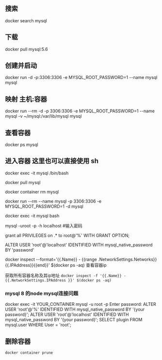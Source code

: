 ## 搜索
docker search mysql

## 下载
docker pull mysql:5.6

## 创建并启动
docker run -d -p:3306:3306 -e MYSQL_ROOT_PASSWORD=1 --name mysql mysql

## 映射 主机:容器
docker run --rm -d -p 3306:3306 -e MYSQL_ROOT_PASSWORD=1 --name mysql -v ~/mysql:/var/lib/mysql mysql

## 查看容器
docker ps mysql

## 进入容器  这里也可以直接使用 sh
docker exec -it mysql /bin/bash


docker pull mysql

docker container rm mysql

docker run --rm --name mysql -p 3306:3306 -e MYSQL_ROOT_PASSWORD=1 -d mysql

docker exec -it mysql bash

mysql -uroot -p -h localhost #输入密码

grant all PRIVILEGES on .* to root@'%' WITH GRANT OPTION;

ALTER USER 'root'@'localhost' IDENTIFIED WITH mysql_native_password BY 'password'

docker inspect --format='{{.Name}} - {{range .NetworkSettings.Networks}}{{.IPAddress}}{{end}}' $(docker ps -aq)
查看容器ip

获取所有容器名称及其ip地址
`docker inspect -f '{{.Name}} - {{.NetworkSettings.IPAddress }}' $(docker ps -aq)`

### mysql 8 的node mysql连接问题
docker exec -it YOUR_CONTAINER mysql -u root -p
Enter password:
ALTER USER 'root'@'%' IDENTIFIED WITH mysql_native_password BY '{your password}';
ALTER USER 'root'@'localhost' IDENTIFIED WITH mysql_native_password BY '{your password}';
SELECT plugin FROM mysql.user WHERE User = 'root';


## 删除容器
`docker container prune`